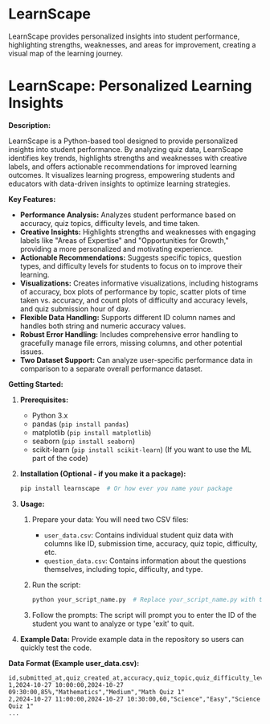 # LearnScape
LearnScape provides personalized insights into student performance, highlighting strengths, weaknesses, and areas for improvement, creating a visual map of the learning journey.
# LearnScape: Personalized Learning Insights

**Description:**

LearnScape is a Python-based tool designed to provide personalized insights into student performance. By analyzing quiz data, LearnScape identifies key trends, highlights strengths and weaknesses with creative labels, and offers actionable recommendations for improved learning outcomes. It visualizes learning progress, empowering students and educators with data-driven insights to optimize learning strategies.

**Key Features:**

*   **Performance Analysis:** Analyzes student performance based on accuracy, quiz topics, difficulty levels, and time taken.
*   **Creative Insights:** Highlights strengths and weaknesses with engaging labels like "Areas of Expertise" and "Opportunities for Growth," providing a more personalized and motivating experience.
*   **Actionable Recommendations:** Suggests specific topics, question types, and difficulty levels for students to focus on to improve their learning.
*   **Visualizations:** Creates informative visualizations, including histograms of accuracy, box plots of performance by topic, scatter plots of time taken vs. accuracy, and count plots of difficulty and accuracy levels, and quiz submission hour of day.
*   **Flexible Data Handling:** Supports different ID column names and handles both string and numeric accuracy values.
*   **Robust Error Handling:** Includes comprehensive error handling to gracefully manage file errors, missing columns, and other potential issues.
*   **Two Dataset Support:** Can analyze user-specific performance data in comparison to a separate overall performance dataset.

**Getting Started:**

1.  **Prerequisites:**
    *   Python 3.x
    *   pandas (`pip install pandas`)
    *   matplotlib (`pip install matplotlib`)
    *   seaborn (`pip install seaborn`)
    *   scikit-learn (`pip install scikit-learn`) (If you want to use the ML part of the code)

2.  **Installation (Optional - if you make it a package):**
    ```bash
    pip install learnscape  # Or how ever you name your package
    ```

3.  **Usage:**

    1.  Prepare your data: You will need two CSV files:
        *   `user_data.csv`: Contains individual student quiz data with columns like ID, submission time, accuracy, quiz topic, difficulty, etc.
        *   `question_data.csv`: Contains information about the questions themselves, including topic, difficulty, and type.

    2.  Run the script:

        ```bash
        python your_script_name.py  # Replace your_script_name.py with the name of your Python file
        ```

    3.  Follow the prompts: The script will prompt you to enter the ID of the student you want to analyze or type 'exit' to quit.

4. **Example Data:**
    Provide example data in the repository so users can quickly test the code.

**Data Format (Example user_data.csv):**

```csv
id,submitted_at,quiz_created_at,accuracy,quiz_topic,quiz_difficulty_level,quiz_name
1,2024-10-27 10:00:00,2024-10-27 09:30:00,85%,"Mathematics","Medium","Math Quiz 1"
2,2024-10-27 11:00:00,2024-10-27 10:30:00,60,"Science","Easy","Science Quiz 1"
...
